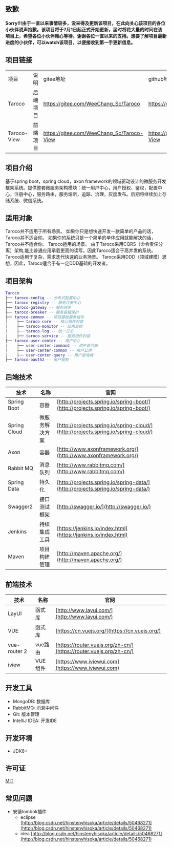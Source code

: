 ## 致歉
<h4 color="#CD210B">Sorry!!!由于一直以来事情较多，没来得及更新该项目，在此向关心该项目的各位小伙伴说声抱歉。该项目将于7月1日起正式开始更新，届时将花大量的时间在该项目上，希望各位小伙伴赖心等待。谢谢各位一直以来的支持。想要了解项目最新进度的小伙伴，可以watch该项目，以便接收到第一手更新信息。</h4>

## 项目链接

<table>
    <tr>
        <td>项目</td>
        <td>说明</td>
        <td>gitee地址</td>
        <td>github地址</td>
    </tr>
    <tr>
        <td>Taroco</td>
        <td>后端项目</td>
        <td><a href="https://gitee.com/WeeChang_Sc/Taroco">https://gitee.com/WeeChang_Sc/Taroco</a></td>
        <td><a href="https://github.com/weechang/Taroco">https://github.com/weechang/Taroco</a></td>
    </tr>
    <tr>
        <td>Taroco-View</td>
        <td>前端项目</td>
        <td><a href="https://gitee.com/WeeChang_Sc/Taroco-View">https://gitee.com/WeeChang_Sc/Taroco-View</a></td>
        <td><a href="https://github.com/weechang/Taroco-View">https://github.com/weechang/Taroco-View</a></td>
    </tr>
</table>
 
## 项目介绍
   基于spring boot，spring cloud，axon framework的领域驱动设计的微服务开发框架系统。提供整套微服务架构模块：统一用户中心，用户授权、鉴权，配置中心，注册中心，服务路由，服务熔断，追踪、治理，灰度发布。后期将继续加上存储系统、微信系统。 
## 适用对象
   Taroco并不适用于所有场景。
   如果你只是想快速开发一款简单的产品的话，Taroco并不适合你。 
   如果你的系统只是一个简单的单体应用就能解决的话，Taroco并不适合你。
   Taroco适用的场景。
   由于Taroco采用CQRS（命令责任分离）架构,能比普通应用承载更高的读写，因此Taroco适合于高并发的系统。
   Taroco适用于复杂，需求迭代快速的业务场景。
   Taroco采用DDD（领域建模）思想，因此，Taroco适合于有一定DDD基础的开发者。
## 项目架构

``` lua
Taroco
├── taroco-config -- 分布式配置中心
├── taroco-registry -- 服务注册中心
├── taroco-gateway -- 服务网关
├── taroco-breaker -- 服务容错保护
├── taroco-common -- 项目基础服务组件
|    ├── taroco-core -- 核心组件封装
|    ├── taroco-monitor -- 应用监控
|    ├── taroco-log -- 统一日志
|    ├── taroco-service -- 服务组件封装
├── taroco-user-center -- 用户中心
|    ├── user-center-command -- 用户命令端
|    ├── user-center-common -- 用户公用
|    ├── user-center-query -- 用户查询端
├── taroco-oauth2 -- 用户授权
```

## 后端技术
技术 | 名称 | 官网
----|------|----
Spring Boot | 容器  | [http://projects.spring.io/spring-boot/](http://projects.spring.io/spring-boot/)
Spring Cloud | 微服务解决方案  | [http://projects.spring.io/spring-cloud/](http://projects.spring.io/spring-cloud/)
Axon | 容器  | [http://www.axonframework.org/](http://www.axonframework.org/)
Rabbit MQ | 消息队列  | [http://www.rabbitmq.com/](http://www.rabbitmq.com/)
Spring Data | 持久化  | [http://projects.spring.io/spring-data/](http://projects.spring.io/spring-data/)
Swagger2 | 接口测试框架  | [http://swagger.io/](http://swagger.io/)
Jenkins | 持续集成工具  | [https://jenkins.io/index.html](https://jenkins.io/index.html)
Maven | 项目构建管理  | [http://maven.apache.org/](http://maven.apache.org/)

## 前端技术
技术 | 名称 | 官网
----|------|----
LayUI | 函式库  | [http://www.layui.com/](http://www.layui.com/)
VUE | 函式库  | [https://cn.vuejs.org/](https://cn.vuejs.org/)
vue-router 2 | vue路由  | [https://router.vuejs.org/zh-cn/](https://router.vuejs.org/zh-cn/)
iview | VUE组件  | [https://www.iviewui.com](https://www.iviewui.com)

## 开发工具
- MongoDB: 数据库
- RabbitMQ: 消息中间件
- Git: 版本管理
- IntelliJ IDEA: 开发IDE

## 开发环境
- JDK8+

## 许可证
[MIT](LICENSE "MIT")


## 常见问题
- 安装lombok插件
   - eclipse [http://blog.csdn.net/hinstenyhisoka/article/details/50468271](http://blog.csdn.net/hinstenyhisoka/article/details/50468271)
   - idea [http://blog.csdn.net/hinstenyhisoka/article/details/50468271](http://blog.csdn.net/hinstenyhisoka/article/details/50468271)